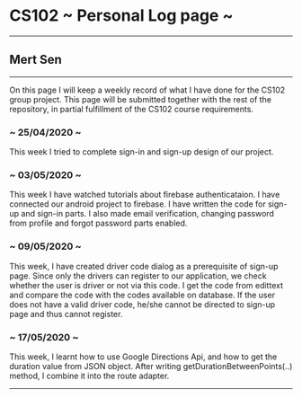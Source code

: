 # CS102 ~ Personal Log page ~
****
## Mert Sen
****

On this page I will keep a weekly record of what I have done for the CS102 group project. This page will be submitted together with the rest of the repository, in partial fulfillment of the CS102 course requirements.

### ~ 25/04/2020 ~
This week I tried to complete sign-in and sign-up design of our project.

### ~ 03/05/2020 ~
This week I have watched tutorials about firebase authenticataion. I have connected our android project to firebase. I have written the code for sign-up and sign-in parts. I also made email verification, changing password from profile and forgot password parts enabled.

### ~ 09/05/2020 ~
This week, I have created driver code dialog as a prerequisite of sign-up page. Since only the drivers can register to our application, we check whether the user is driver or not via this code. I get the code from edittext and compare the code with the codes available on database. If the user does not have a valid driver code, he/she cannot be directed to sign-up page and thus cannot register.

### ~ 17/05/2020 ~
This week, I learnt how to use Google Directions Api, and how to get the duration value from JSON object. After writing getDurationBetweenPoints(..) method, I combine it into the route adapter.

****
